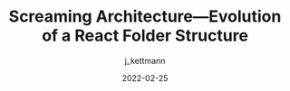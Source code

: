 ---
author: j_kettmann
date: 2022-02-25
draft: true
publisher: thepracticaldev
tags:
  - react
  - architecture
target_url: https://dev.to/profydev/screaming-architecture-evolution-of-a-react-folder-structure-4g25
title: Screaming Architecture—Evolution of a React Folder Structure
---